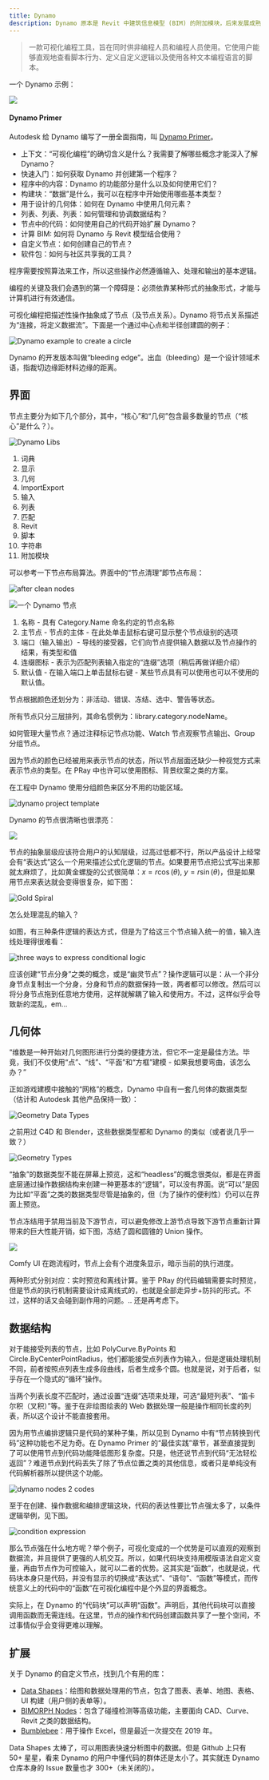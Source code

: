 ```yaml
---
title: Dynamo
description: Dynamo 原本是 Revit 中建筑信息模型 (BIM) 的附加模块，后来发展成熟，成为一个给设计师探索可视化编程、解决问题并自行制作工具的平台。
---
```


> 一款可视化编程工具，旨在同时供非编程人员和编程人员使用。它使用户能够直观地查看脚本行为、定义自定义逻辑以及使用各种文本编程语言的脚本。

一个 Dynamo 示例：

![](https://mgear-image.oss-cn-shanghai.aliyuncs.com/image/other/202501311908636.png)

#### Dynamo Primer

Autodesk 给 Dynamo 编写了一册全面指南，叫 [Dynamo Primer](https://primer.dynamobim.org/zh-cn/index.html)。

* 上下文：“可视化编程”的确切含义是什么？我需要了解哪些概念才能深入了解 Dynamo？
* 快速入门：如何获取 Dynamo 并创建第一个程序？
* 程序中的内容：Dynamo 的功能部分是什么以及如何使用它们？
* 构建块：“数据”是什么，我可以在程序中开始使用哪些基本类型？
* 用于设计的几何体：如何在 Dynamo 中使用几何元素？
* 列表、列表、列表：如何管理和协调数据结构？
* 节点中的代码：如何使用自己的代码开始扩展 Dynamo？
* 计算 BIM: 如何将 Dynamo 与 Revit 模型结合使用？
* 自定义节点：如何创建自己的节点？
* 软件包：如何与社区共享我的工具？

程序需要按照算法来工作，所以这些操作必然遵循输入、处理和输出的基本逻辑。

编程的关键及我们会遇到的第一个障碍是：必须依靠某种形式的抽象形式，才能与计算机进行有效通信。

可视化编程把描述性操作抽象成了节点（及节点关系）。Dynamo 将节点关系描述为“连接，将定义数据流”。下面是一个通过中心点和半径创建圆的例子：

![Dynamo example to create a circle](https://mgear-image.oss-cn-shanghai.aliyuncs.com/image/other/202501270238695.png)

Dynamo 的开发版本叫做“bleeding edge”。出血（bleeding）是一个设计领域术语，指裁切边缘距材料边缘的距离。

## 界面

节点主要分为如下几个部分，其中，“核心”和“几何”包含最多数量的节点（“核心”是什么？）。

![Dynamo Libs](https://mgear-image.oss-cn-shanghai.aliyuncs.com/image/other/202501270249685.png)

1. 词典
2. 显示
3. 几何
4. ImportExport
5. 输入
6. 列表
7. 匹配
8. Revit
9. 脚本
10. 字符串
11. 附加模块

可以参考一下节点布局算法。界面中的“节点清理”即节点布局：

![after clean nodes](https://mgear-image.oss-cn-shanghai.aliyuncs.com/image/other/202501270257741.png)

![一个 Dynamo 节点](https://mgear-image.oss-cn-shanghai.aliyuncs.com/image/other/202501270309333.png)

<ol>
  <li>名称 - 具有 Category.Name 命名约定的节点名称</li>
  <li>主节点 - 节点的主体 - 在此处单击鼠标右键可显示整个节点级别的选项</li>
  <li>端口（输入输出）- 导线的接受器，它们向节点提供输入数据以及节点操作的结果，有类型和值</li>
  <li>连缀图标 - 表示为匹配列表输入指定的“连缀”选项（稍后再做详细介绍）</li>
  <li>默认值 - 在输入端口上单击鼠标右键 - 某些节点具有可以使用也可以不使用的默认值。</li>
</ol>

节点根据颜色还划分为：非活动、错误、冻结、选中、警告等状态。

所有节点只分三层排列，其命名惯例为：library.category.nodeName。

如何管理大量节点？通过注释标记节点功能、Watch 节点观察节点输出、Group 分组节点。

因为节点的颜色已经被用来表示节点的状态，所以节点层面还缺少一种视觉方式来表示节点的类型。在 PRay 中也许可以使用图标、背景纹案之类的方案。

在工程中 Dynamo 使用分组颜色来区分不用的功能区域。

![dynamo project template](https://mgear-image.oss-cn-shanghai.aliyuncs.com/image/other/202501311703670.png)

Dynamo 的节点很清晰也很漂亮：

![](https://mgear-image.oss-cn-shanghai.aliyuncs.com/image/other/202501270327205.png)

节点的抽象层级应该符合用户的认知层级，过高过低都不行，所以产品设计上经常会有“表达式”这么一个用来描述公式化逻辑的节点。如果要用节点把公式写出来那就太麻烦了，比如黄金螺旋的公式很简单：$x=r\cos(\theta)$, $y=r\sin(\theta)$，但是如果用节点来表达就会变得很复杂，如下图：

![Gold Spiral](https://mgear-image.oss-cn-shanghai.aliyuncs.com/image/other/202501270345013.png)

怎么处理混乱的输入？

如图，有三种条件逻辑的表达方式，但是为了给这三个节点输入统一的值，输入连线处理得很难看：

![three ways to express conditional logic](https://mgear-image.oss-cn-shanghai.aliyuncs.com/image/other/202501270349782.png)

应该创建“节点分身”之类的概念，或是“幽灵节点”？操作逻辑可以是：从一个非分身节点复制出一个分身，分身和节点的数据保持一致，两者都可以修改。然后可以将分身节点拖到任意地方使用，这样就解耦了输入和使用方。不过，这样似乎会导致新的混乱，em...

## 几何体

“维数是一种开始对几何图形进行分类的便捷方法，但它不一定是最佳方法。毕竟，我们不仅使用“点”、“线”、“平面”和“方框”建模 - 如果我想要弯曲，该怎么办？”

正如游戏建模中接触的“网格”的概念，Dynamo 中自有一套几何体的数据类型（估计和 Autodesk 其他产品保持一致）：

![Geometry Data Types](https://mgear-image.oss-cn-shanghai.aliyuncs.com/image/other/202501270420841.png)

之前用过 C4D 和 Blender，这些数据类型都和 Dynamo 的类似（或者说几乎一致？）

![Geometry Types](https://mgear-image.oss-cn-shanghai.aliyuncs.com/image/other/202501270423147.png)

“抽象”的数据类型不能在屏幕上预览，这和“headless”的概念很类似，都是在界面底层通过操作数据结构来创建一种更基本的“逻辑”，可以没有界面。说“可以”是因为比如“平面”之类的数据类型尽管是抽象的，但（为了操作的便利性）仍可以在界面上预览。

节点冻结用于禁用当前及下游节点，可以避免修改上游节点导致下游节点重新计算带来的巨大性能开销，如下图，冻结了圆和圆锥的 Union 操作。

![](https://mgear-image.oss-cn-shanghai.aliyuncs.com/image/other/202501270450836.png)

Comfy UI 在跑流程时，节点上会有个进度条显示，暗示当前的执行进度。

两种形式分别对应：实时预览和离线计算。鉴于 PRay 的代码编辑需要实时预览，但是节点的执行机制需要设计成离线式的，也就是全部走异步+防抖的形式。不过，这样的话又会碰到副作用的问题。.. 还是再考虑下。

## 数据结构

对于能接受列表的节点，比如 PolyCurve.ByPoints 和 Circle.ByCenterPointRadius，他们都能接受点列表作为输入，但是逻辑处理机制不同，前者按照点列表生成多段曲线，后者生成多个圆。也就是说，对于后者，似乎存在一个隐式的“循环”操作。

当两个列表长度不匹配时，通过设置“连缀”选项来处理，可选“最短列表”、“笛卡尔积（叉积）”等。鉴于在非绘图绘表的 Web 数据处理一般是操作相同长度的列表，所以这个设计不能直接套用。

因为用节点编排逻辑只是代码的某种子集，所以见到 Dynamo 中有“节点转换到代码”这种功能也不足为奇。在 Dynamo Primer 的“最佳实践”章节，甚至直接提到了可以使用节点到代码功能降低图形复杂度。只是，他还说节点到代码“无法轻松返回”？难道节点到代码丢失了除了节点位置之类的其他信息，或者只是单纯没有代码解析器所以提供这个功能。

![dynamo nodes 2 codes](https://mgear-image.oss-cn-shanghai.aliyuncs.com/image/other/202501311638043.png)

至于在创建、操作数据和编排逻辑这块，代码的表达性要比节点强太多了，以条件逻辑举例，见下图。

![condition expression](https://mgear-image.oss-cn-shanghai.aliyuncs.com/image/other/202501311643375.png)

那么节点强在什么地方呢？举个例子，可视化变成的一个优势是可以直观的观察到数据流，并且提供了更强的人机交互。所以，如果代码块支持用模版语法自定义变量，再由节点作为可控输入，就可以二者的优势。这其实是“函数”，也就是说，代码块本身只是代码，并没有显示的切换成“表达式”、“语句”、“函数”等模式，而传统意义上的代码中的“函数”在可视化编程中是个外显的界面概念。

实际上，在 Dynamo 的“代码块”可以声明“函数”。声明后，其他代码块可以直接调用函数而无需连线。在这里，节点的操作和代码创建函数共享了一整个空间，不过事情似乎会变得更难以理解。

## 扩展

关于 Dynamo 的自定义节点，找到几个有用的库：

* [Data Shapes](https://data-shapes.io/blog/)：绘图和数据处理用的节点，包含了图表、表单、地图、表格、UI 构建（用户侧的表单等）。
* [BIMORPH Nodes](https://bimorph.com/bimorph-nodes/)：包含了碰撞检测等高级功能，主要面向 CAD、Curve、Revit 之类的数据结构。
* [Bumblebee](https://github.com/ksobon/Bumblebee)：用于操作 Excel，但是最近一次提交在 2019 年。

Data Shapes 太棒了，可以用图表快速分析图中的数据。但是 Github 上只有 50+ 星星，看来 Dynamo 的用户中懂代码的群体还是太小了。其实就连 Dynamo 仓库本身的 Issue 数量也才 300+（未关闭的）。
